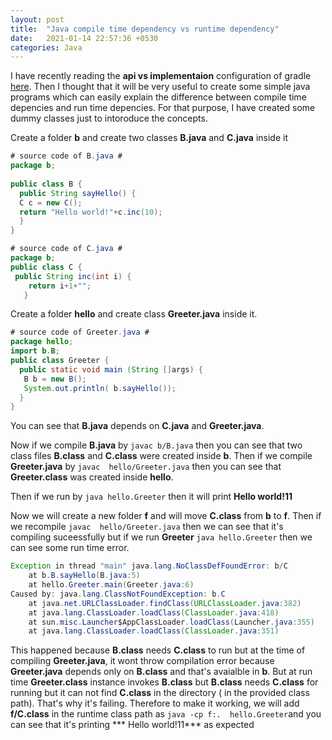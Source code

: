```yaml
---
layout: post
title:  "Java compile time dependency vs runtime dependency"
date:   2021-01-14 22:57:36 +0530
categories: Java 
---
```

I have recently reading the **api vs implementaion** configuration of gradle [here][gradle-apiimple]. Then I thought that it will be very useful to create  some simple java programs which can easily explain the difference between compile time depencies and run time depencies. For that purpose, I have created some dummy
classes just to intoroduce the concepts.

[gradle-apiimple]: https://tomgregory.com/how-to-use-gradle-api-vs-implementation-dependencies-with-the-java-library-plugin/

Create a folder  **b** and create two classes **B.java** and **C.java** inside it


```java
# source code of B.java #
package b;
  
public class B {
  public String sayHello() {
  C c = new C();
  return "Hello world!"+c.inc(10);
  }
}
```
```java
# source code of C.java #
package b;
public class C {
 public String inc(int i) {
    return i+1+"";
   }

```

Create a folder  **hello** and create class **Greeter.java** inside it.


```java
# source code of Greeter.java #
package hello;
import b.B;
public class Greeter {
  public static void main (String []args) {
   B b = new B();
   System.out.println( b.sayHello());
  }
}
```

You can see that **B.java** depends on **C.java** and **Greeter.java**.

Now if we compile **B.java** by ```javac b/B.java```  then you can see that two class files **B.class** and **C.class** were created inside **b**.
Then if we compile **Greeter.java** by ```javac  hello/Greeter.java``` then you can see that **Greeter.class** was created inside **hello**.

Then if we run by ```java hello.Greeter``` then  it will print **Hello world!11**

Now we will create a new folder **f** and will move **C.class** from **b** to **f**.
Then if we recompile ```javac  hello/Greeter.java```  then we can see that it's compiling suceessfully but if we run **Greeter**
 ```java hello.Greeter``` then we can see some run time error.

``` java
Exception in thread "main" java.lang.NoClassDefFoundError: b/C
	at b.B.sayHello(B.java:5)
	at hello.Greeter.main(Greeter.java:6)
Caused by: java.lang.ClassNotFoundException: b.C
	at java.net.URLClassLoader.findClass(URLClassLoader.java:382)
	at java.lang.ClassLoader.loadClass(ClassLoader.java:418)
	at sun.misc.Launcher$AppClassLoader.loadClass(Launcher.java:355)
	at java.lang.ClassLoader.loadClass(ClassLoader.java:351)
```
 This happened because **B.class** needs **C.class** to run but at the time 
 of compiling **Greeter.java**, it wont throw compilation error because **Greeter.java** depends only on **B.class** and that's avaialble in **b**.
 But at run time  **Greeter.class** instance invokes **B.class**  but **B.class** needs **C.class** for running but it can not find **C.class** in the directory ( in the provided class path).
 That's why it's failing. Therefore to make it working, we will add  **f/C.class** in the runtime class path as
 ```java -cp f:.  hello.Greeter```and you can see that it's printing *** Hello world!11*** as expected
 
